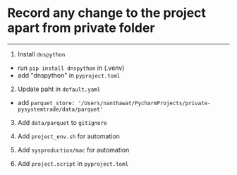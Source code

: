 # Record any change to the project apart from private folder

---

1. Install `dnspython`
- run `pip install dnspython` in (.venv)
- add "dnspython" in `pyproject.toml`

2. Update paht in `default.yaml`
- add `parquet_store: '/Users/nanthawat/PycharmProjects/private-pysystemtrade/data/parquet'`

3. Add `data/parquet` to `gitignore`

4. Add `project_env.sh` for automation

5. Add `sysproduction/mac` for automation

6. Add `project.script` in `pyproject.toml` 